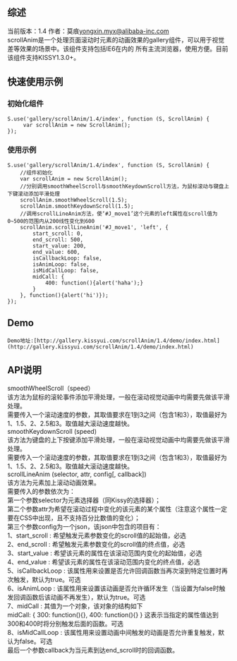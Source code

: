 ## 综述

当前版本：1.4
作者：莫痕<yongxin.myx@alibaba-inc.com>  
scrollAnim是一个处理页面滚动时元素的动画效果的gallery组件，可以用于视觉差等效果的场景中。该组件支持包括IE6在内的
所有主流浏览器，使用方便。目前该组件支持KISSY1.3.0+。

## 快速使用示例
### 初始化组件

    S.use('gallery/scrollAnim/1.4/index', function (S, ScrollAnim) {
         var scrollAnim = new ScrollAnim();
    });

### 使用示例
    S.use('gallery/scrollAnim/1.4/index', function (S, ScrollAnim) {
        //组件初始化
        var scrollAnim = new ScrollAnim();
        //分别调用smoothWheelScroll与smoothKeydownScroll方法，为鼠标滚动与键盘上下键滚动添加平滑处理
        scrollAnim.smoothWheelScroll(1.5);
        scrollAnim.smoothKeydownScroll(1.5);
        //调用scrollLineAnim方法，使‘#J_move1’这个元素的left属性在scroll值为0~500的范围内从200线性变化到600
        scrollAnim.scrollLineAnim('#J_move1', 'left', {
            start_scroll: 0,
            end_scroll: 500,
            start_value: 200,
            end_value: 600,
            isCallbackLoop: false,
            isAnimLoop: false,
            isMidCallLoop: false,
            midCall: {
                400: function(){alert('haha');}
            }
        }, function(){alert('hi')});
    });

## Demo
    Demo地址:[http://gallery.kissyui.com/scrollAnim/1.4/demo/index.html](http://gallery.kissyui.com/scrollAnim/1.4/demo/index.html)


## API说明

smoothWheelScroll（speed）  
该方法为鼠标的滚轮事件添加平滑处理，一般在滚动视觉动画中均需要先做该平滑处理。  
需要传入一个滚动速度的参数，其取值要求在1到3之间（包含1和3），取值最好为1、1.5、2、2.5和3。取值越大滚动速度越快。  
smoothKeydownScroll (speed)  
该方法为键盘的上下按键添加平滑处理，一般在滚动视觉动画中均需要先做该平滑处理。  
需要传入一个滚动速度的参数，其取值要求在1到3之间（包含1和3），取值最好为1、1.5、2、2.5和3。取值越大滚动速度越快。  
scrollLineAnim (selector, attr, config[, callback])  
该方法为元素加上滚动动画效果。  
需要传入的参数依次为：  
第一个参数selector为元素选择器（同Kissy的选择器）；  
第二个参数attr为希望在滚动过程中变化的该元素的某个属性（注意这个属性一定要在CSS中出现，且不支持百分比数值的变化）；  
第三个参数config为一个json，该json中包含的项目有：  
1、start_scroll : 希望触发元素参数变化的scroll值的起始值，必选  
2、end_scroll : 希望触发元素参数变化的scroll值的终点值，必选  
3、start_value : 希望该元素的属性在该滚动范围内变化的起始值，必选  
4、end_value : 希望该元素的属性在该滚动范围内变化的终点值，必选  
5、isCallbackLoop : 该属性用来设置是否允许回调函数当再次滚到特定位置时再次触发，默认为true。可选  
6、isAnimLoop : 该属性用来设置该动画是否允许循环发生（当设置为false时触发回调函数后该动画不再发生），默认为true。可选  
7、midCall : 其值为一个对象，该对象的结构如下  
	midCall: {
		300: function(){},
		400: function(){}
	}
这表示当指定的属性值达到300和400时将分别触发后面的函数。可选  
8、isMidCallLoop : 该属性用来设置动画中间触发的动画是否允许重复触发，默认为false。可选  
最后一个参数callback为当元素到达end_scroll时的回调函数。
